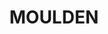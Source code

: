 ---
lastmod: '2025-04-06T06:05:19+00:00'
latitude: -12.475071
layout: suburb
longitude: 130.974879
postcode: 0830
state: NT
title: MOULDEN
url: /nt/moulden/
---